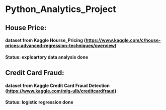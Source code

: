 # Python_Analytics_Project

## House Price:
#### dataset from Kaggle Hourse_Pricing (https://www.kaggle.com/c/house-prices-advanced-regression-techniques/overview)
#### Status: exploartory data analysis done

## Credit Card Fraud: 
#### dataset from Kaggle Credit Card Fraud Detection (https://www.kaggle.com/mlg-ulb/creditcardfraud)
#### Status: logistic regression done
